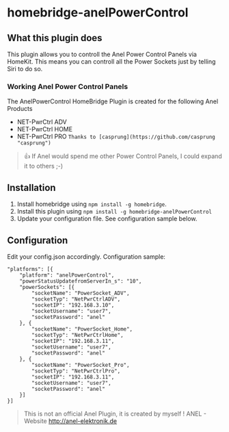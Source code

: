 # homebridge-anelPowerControl

## What this plugin does
This plugin allows you to controll the Anel Power Control Panels via HomeKit. This means you can controll all the Power Sockets just by telling Siri to do so.

### Working Anel Power Control Panels
The AnelPowerControl HomeBridge Plugin is created for the following Anel Products
- NET-PwrCtrl ADV
- NET-PwrCtrl HOME
- NET-PwrCtrl PRO `Thanks to [casprung](https://github.com/casprung "casprung")`

>:+1: If Anel would spend me other Power Control Panels, I could expand it to others ;-)

## Installation
1. Install homebridge using `npm install -g homebridge`.
2. Install this plugin using `npm install -g homebridge-anelPowerControl`
3. Update your configuration file. See configuration sample below.

## Configuration
Edit your config.json accordingly. Configuration sample:

    "platforms": [{
        "platform": "anelPowerControl",
        "powerStatusUpdatefromServerIn_s": "10",
        "powerSockets": [{
            "socketName": "PowerSocket_ADV",
            "socketTyp": "NetPwrCtrlADV",
            "socketIP": "192.168.3.10",
            "socketUsername": "user7",
            "socketPassword": "anel"
        }, {
            "socketName": "PowerSocket_Home",
            "socketTyp": "NetPwrCtrlHome",
            "socketIP": "192.168.3.11",
            "socketUsername": "user7",
            "socketPassword": "anel"
        }, {
            "socketName": "PowerSocket_Pro",
            "socketTyp": "NetPwrCtrlPro",
            "socketIP": "192.168.3.11",
            "socketUsername": "user7",
            "socketPassword": "anel"
        }]
    }]

>This is not an official Anel Plugin, it is created by myself !
>ANEL - Website http://anel-elektronik.de
